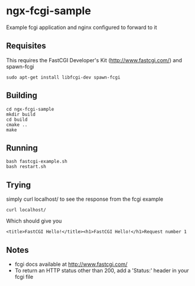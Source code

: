 # ngx-fcgi-sample
Example fcgi application and nginx configured to forward to it

Requisites
----------
This requires the FastCGI Developer's Kit (http://www.fastcgi.com/) and spawn-fcgi
```
sudo apt-get install libfcgi-dev spawn-fcgi
```

Building
--------
```
cd ngx-fcgi-sample
mkdir build
cd build
cmake ..
make
```

Running
-------
```
bash fastcgi-example.sh
bash restart.sh
```

Trying
------
simply curl localhost/ to see the response from the fcgi example
```
curl localhost/
```
Which should give you
```
<title>FastCGI Hello!</title><h1>FastCGI Hello!</h1>Request number 1
```

Notes
-----
* fcgi docs available at http://www.fastcgi.com/
* To return an HTTP status other than 200, add a 'Status:' header in your fcgi file

